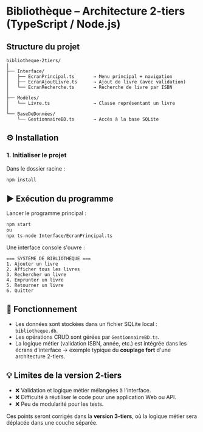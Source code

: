 # Bibliothèque – Architecture 2-tiers (TypeScript / Node.js)

## Structure du projet

```
bibliotheque-2tiers/
│
├── Interface/
│   ├── EcranPrincipal.ts       → Menu principal + navigation
│   ├── EcranAjoutLivre.ts      → Ajout de livre (avec validation)
│   └── EcranRecherche.ts       → Recherche de livre par ISBN
│
├── Modèles/
│   └── Livre.ts                → Classe représentant un livre
│
└── BaseDeDonnées/
    └── GestionnaireBD.ts       → Accès à la base SQLite
```

## ⚙️ Installation

### 1. Initialiser le projet

Dans le dossier racine :

```bash
npm install
```

## ▶️ Exécution du programme

Lancer le programme principal :

```bash
npm start
ou
npx ts-node Interface/EcranPrincipal.ts
```

Une interface console s'ouvre :

```
=== SYSTÈME DE BIBLIOTHÈQUE ===
1. Ajouter un livre
2. Afficher tous les livres
3. Rechercher un livre
4. Emprunter un livre
5. Retourner un livre
6. Quitter
```

## 💾 Fonctionnement

- Les données sont stockées dans un fichier SQLite local : `bibliotheque.db`.
- Les opérations CRUD sont gérées par `GestionnaireBD.ts`.
- La logique métier (validation ISBN, année, etc.) est intégrée dans les écrans d'interface → exemple typique du **couplage fort** d'une architecture 2-tiers.

## 💡 Limites de la version 2-tiers

- ❌ Validation et logique métier mélangées à l'interface.
- ❌ Difficulté à réutiliser le code pour une application Web ou API.
- ❌ Peu de modularité pour les tests.

Ces points seront corrigés dans la **version 3-tiers**, où la logique métier sera déplacée dans une couche séparée.